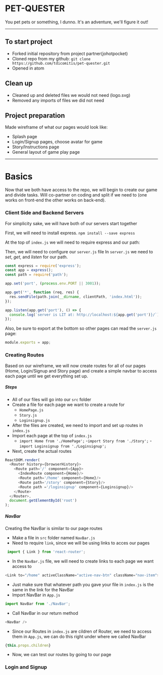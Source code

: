 # PET-QUESTER

You pet pets or something, I dunno. It's an adventure, we'll figure it out!

----
## To start project
- Forked initial repository from project partner(johotpocket)
- Cloned repo from my github:
`git clone https://github.com/tdicomitis/pet-quester.git`
- Opened in atom

## Clean up
- Cleaned up and deleted files we would not need (logo.svg)
- Removed any imports of files we did not need

## Project preparation
Made wireframe of what our pages would look like:
- Splash page
- Login/Signup pages, choose avatar for game
- Story/Instructions page
- General layout of game play page

----

# Basics
Now that we both have access to the repo, we will begin to create our game and divide tasks. Will co-partner on coding and split if we need to (one works on front-end the other works on back-end).

### Client Side and Backend Servers
For simplicity sake, we will have both of our servers start together

First, we will need to install express. `npm install --save express`

At the top of `index.js` we will need to require express and our path:


Then, we will need to configure our `server.js` file
In `server.js` we need to *set*, *get*, and *listen* for our path.
```js
const express = require('express');
const app = express();
const path = require('path');
```

```js
app.set('port', (process.env.PORT || 3001));

app.get('*', function (req, res) {
  res.sendFile(path.join(__dirname, clientPath, 'index.html'));
});

app.listen(app.get('port'), () => {
  console.log(`server is LIT at: http://localhost:${app.get('port')}/`);
});
```
Also, be sure to export at the bottom so other pages can read the `server.js` page:
```js
module.exports = app;
```

### Creating Routes
Based on our wireframe, we will now create routes for all of our pages (Home, Login/Signup and Story page) and create a simple navbar to access each page until we get everything set up.

##### Steps
- All of our files will go into our `src` folder
- Create a file for each page we want to create a route for
  - `HomePage.js`
  - `Story.js`
  - `Loginsignup.js`
- After the files are created, we need to import and set up routes in `index.js`
- Import each page at the top of `index.js`
  - `import Home from './HomePage';`
  -`import Story from './Story';`
  -`import Loginsignup from './Loginsignup';`
- Next, create the actual routes
```js
ReactDOM.render(
  <Router history={browserHistory}>
    <Route path='/' component={App}>
      <IndexRoute component={Home}/>
      <Route path='/home' component={Home}/>
      <Route path='/story' component={Story}/>
      <Route path ='/loginsignup' component={Loginsignup}/>
    </Route>
  </Router>,
  document.getElementById('root')
);
```
##### NavBar
Creating the NavBar is similar to our page routes
- Make a file in `src` folder named `NavBar.js`
- Need to require `link`, since we will be using links to acces our pages
```js
 import { Link } from 'react-router';
```
- In the `NavBar.js` file, we will need to create links to each page we want access to
```js
<Link to="/home" activeClassName="active-nav-btn" className="nav-item"> Home </Link>
```
- Just make sure that whatever path you gave your file in `index.js` is the same in the link for the NavBar
- Import NavBar in `App.js`
```js
import NavBar from './NavBar';
```
- Call NavBar in our return method
```js
<NavBar />
```
- Since our Routes in `index.js` are cildren of Router, we need to access them in `App.js`, we can do this right under where we called NavBar
```js
{this.props.children}
```
- Now, we can test our routes by going to our page

### Login and Signup
